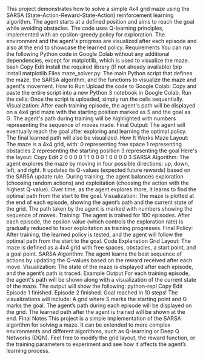 This project demonstrates how to solve a simple 4x4 grid maze using the SARSA (State-Action-Reward-State-Action) reinforcement learning algorithm. The agent starts at a defined position and aims to reach the goal while avoiding obstacles. The code uses Q-learning principles, implemented with an epsilon-greedy policy for exploration. The environment and the agent's progress are visualized after each episode and also at the end to showcase the learned policy.
Requirements
You can run the following Python code in Google Colab without any additional dependencies, except for matplotlib, which is used to visualize the maze.
bash
Copy
Edit
Install the required library (if not already available)
!pip install matplotlib
Files
maze_solver.py: The main Python script that defines the maze, the SARSA algorithm, and the functions to visualize the maze and agent's movement.
How to Run
Upload the code to Google Colab: Copy and paste the entire script into a new Python 3 notebook in Google Colab.
Run the cells: Once the script is uploaded, simply run the cells sequentially.
Visualization: After each training episode, the agent's path will be displayed on a 4x4 grid maze with the starting position marked as S and the goal as G. The agent's path during training will be highlighted with numbers representing the sequence of moves made.
Final Output: The agent will eventually reach the goal after exploring and learning the optimal policy. The final learned path will also be visualized.
How It Works
Maze Layout:
The maze is a 4x4 grid, with:
0 representing free space
1 representing obstacles
2 representing the starting position
3 representing the goal
Here's the layout:
Copy
Edit
2  0  0  0
0  1  1  0
0  0  1  0
0  0  0  3
SARSA Algorithm:
The agent explores the maze by moving in four possible directions: up, down, left, and right.
It updates its Q-values (expected future rewards) based on the SARSA update rule.
During training, the agent balances exploration (choosing random actions) and exploitation (choosing the action with the highest Q-value).
Over time, as the agent explores more, it learns to find the optimal path from the start to the goal.
Visualization:
The maze is plotted at the end of each episode, showing the agent’s path and the current state of the grid.
The path taken by the agent is marked with numbers showing the sequence of moves.
Training:
The agent is trained for 100 episodes.
After each episode, the epsilon value (which controls the exploration rate) is gradually reduced to favor exploitation as training progresses.
Final Policy:
After training, the learned policy is tested, and the agent will follow the optimal path from the start to the goal.
Code Explanation
Grid Layout: The maze is defined as a 4x4 grid with free spaces, obstacles, a start point, and a goal point.
SARSA Algorithm: The agent learns the best sequence of actions by updating the Q-values based on the reward received after each move.
Visualization: The state of the maze is displayed after each episode, and the agent’s path is traced.
Example Output
For each training episode, the agent's path will be shown along with a visualization of the current state of the maze. The output will show the following:
python-repl
Copy
Edit
Episode 1 finished.
Episode 2 finished.
Goal reached in 10 steps!
The visualizations will include:
A grid where S marks the starting point and G marks the goal.
The agent’s path during each episode will be displayed on the grid.
The learned path after the agent is trained will be shown at the end.
Final Notes
This project is a simple implementation of the SARSA algorithm for solving a maze. It can be extended to more complex environments and different algorithms, such as Q-learning or Deep Q Networks (DQN).
Feel free to modify the grid layout, the reward function, or the training parameters to experiment and see how it affects the agent’s learning process.
